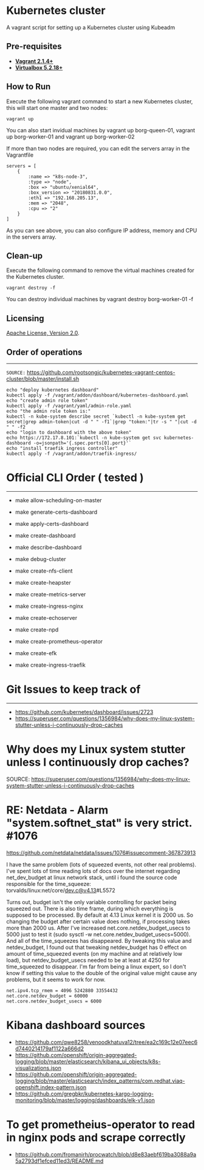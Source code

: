 # Kubernetes cluster
A vagrant script for setting up a Kubernetes cluster using Kubeadm

## Pre-requisites

 * **[Vagrant 2.1.4+](https://www.vagrantup.com)**
 * **[Virtualbox 5.2.18+](https://www.virtualbox.org)**

## How to Run

Execute the following vagrant command to start a new Kubernetes cluster, this will start one master and two nodes:

```
vagrant up
```

You can also start invidual machines by vagrant up borg-queen-01, vagrant up borg-worker-01 and vagrant up borg-worker-02

If more than two nodes are required, you can edit the servers array in the Vagrantfile

```
servers = [
    {
        :name => "k8s-node-3",
        :type => "node",
        :box => "ubuntu/xenial64",
        :box_version => "20180831.0.0",
        :eth1 => "192.168.205.13",
        :mem => "2048",
        :cpu => "2"
    }
]
 ```

As you can see above, you can also configure IP address, memory and CPU in the servers array.

## Clean-up

Execute the following command to remove the virtual machines created for the Kubernetes cluster.
```
vagrant destroy -f
```

You can destroy individual machines by vagrant destroy borg-worker-01 -f

## Licensing

[Apache License, Version 2.0](http://opensource.org/licenses/Apache-2.0).


## Order of operations
------

`SOURCE:` https://github.com/rootsongjc/kubernetes-vagrant-centos-cluster/blob/master/install.sh

```
echo "deploy kubernetes dashboard"
kubectl apply -f /vagrant/addon/dashboard/kubernetes-dashboard.yaml
echo "create admin role token"
kubectl apply -f /vagrant/yaml/admin-role.yaml
echo "the admin role token is:"
kubectl -n kube-system describe secret `kubectl -n kube-system get secret|grep admin-token|cut -d " " -f1`|grep "token:"|tr -s " "|cut -d " " -f2
echo "login to dashboard with the above token"
echo https://172.17.8.101:`kubectl -n kube-system get svc kubernetes-dashboard -o=jsonpath='{.spec.ports[0].port}'`
echo "install traefik ingress controller"
kubectl apply -f /vagrant/addon/traefik-ingress/
```


# Official CLI Order ( tested )
---
* make allow-scheduling-on-master
* make generate-certs-dashboard
* make apply-certs-dashboard
* make create-dashboard
* make describe-dashboard
* make debug-cluster
* make create-nfs-client
* make create-heapster
* make create-metrics-server
* make create-ingress-nginx
* make create-echoserver
* make create-npd
* make create-prometheus-operator
* make create-efk


* make create-ingress-traefik

# Git Issues to keep track of
---
* https://github.com/kubernetes/dashboard/issues/2723
* https://superuser.com/questions/1356984/why-does-my-linux-system-stutter-unless-i-continuously-drop-caches

# Why does my Linux system stutter unless I continuously drop caches?
SOURCE: https://superuser.com/questions/1356984/why-does-my-linux-system-stutter-unless-i-continuously-drop-caches


# RE: Netdata - Alarm "system.softnet_stat" is very strict. #1076

https://github.com/netdata/netdata/issues/1076#issuecomment-367873913

I have the same problem (lots of squeezed events, not other real problems). I've spent lots of time reading lots of docs over the internet regarding net_dev_budget at linux network stack, until i found the source code responsible for the time_squeeze: torvalds/linux:net/core/dev.c@v4.13#L5572

Turns out, budget isn't the only variable controlling for packet being squeezed out. There is also time frame, during which everything is supposed to be processed. By default at 4.13 Linux kernel it is 2000 us. So changing the budget after certain value does nothing, if processing takes more than 2000 us. After I've increased net.core.netdev_budget_usecs to 5000 just to test it (sudo sysctl -w net.core.netdev_budget_usecs=5000). And all of the time_squeezes has disappeared. By tweaking this value and netdev_budget, I found out that tweaking netdev_budget has 0 effect on amount of time_squeezed events (on my machine and at relatively low load), but netdev_budget_usecs needed to be at least at 4250 for time_squeezed to disappear. I'm far from being a linux expert, so I don't know if setting this value to the double of the original value might cause any problems, but it seems to work for now.

```
net.ipv4.tcp_rmem = 4096 5242880 33554432
net.core.netdev_budget = 60000
net.core.netdev_budget_usecs = 6000
```


# Kibana dashboard sources

* https://github.com/qwe8258/venoodkhatuva12/tree/ea2c169c12e07eec6d7440214179af1122a666d2
* https://github.com/openshift/origin-aggregated-logging/blob/master/elasticsearch/kibana_ui_objects/k8s-visualizations.json
* https://github.com/openshift/origin-aggregated-logging/blob/master/elasticsearch/index_patterns/com.redhat.viaq-openshift.index-pattern.json
* https://github.com/gregbkr/kubernetes-kargo-logging-monitoring/blob/master/logging/dashboards/elk-v1.json


# To get prometheius-operator to read in nginx pods and scrape correctly

* https://github.com/fromanirh/procwatch/blob/d8e83aebf619ba3088a9a5a2793df1efced11ed3/README.md
